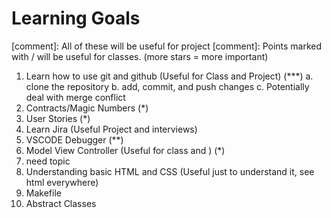 # Learning Goals

[comment]: All of these will be useful for project
[comment]: Points marked with / will be useful for classes. (more stars = more important)

1. Learn how to use git and github (Useful for Class and Project) (\*\*\*)
   a. clone the repository
   b. add, commit, and push changes
   c. Potentially deal with merge conflict
2. Contracts/Magic Numbers (\*)
3. User Stories (\*)
4. Learn Jira (Useful Project and interviews)
5. VSCODE Debugger (\*\*)
6. Model View Controller (Useful for class and ) (\*)
7. need topic
8. Understanding basic HTML and CSS (Useful just to understand it, see html everywhere)
9. Makefile
10. Abstract Classes
